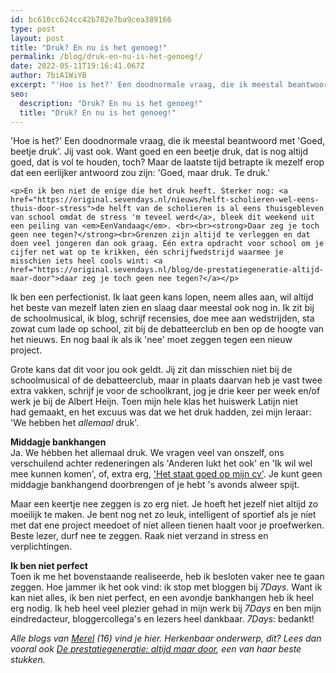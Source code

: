 ```yaml
---
id: bc610cc624cc42b782e7ba9cea389166
type: post
layout: post
title: "Druk? En nu is het genoeg!"
permalink: /blog/druk-en-nu-is-het-genoeg!/
date: 2022-05-11T19:16:41.067Z
author: 7biA1WiYB
excerpt: "'Hoe is het?' Een doodnormale vraag, die ik meestal beantwoord met 'Goed, beetje druk'. Jij vast ook. Want goed en een beetje druk, dat is nog altijd goed, dat is vol te houden, toch? Maar de laatste tijd betrapte ik mezelf erop dat een eerlijker antwoord zou zijn: 'Goed, maar druk. Te druk.'  "
seo:
  description: "Druk? En nu is het genoeg!"
  title: "Druk? En nu is het genoeg!"
---
```

'Hoe is het?' Een doodnormale vraag, die ik meestal beantwoord met 'Goed, beetje druk'. Jij vast ook. Want goed en een beetje druk, dat is nog altijd goed, dat is vol te houden, toch? Maar de laatste tijd betrapte ik mezelf erop dat een eerlijker antwoord zou zijn: 'Goed, maar druk. Te druk.'  

    <p>En ik ben niet de enige die het druk heeft. Sterker nog: <a href="https://original.sevendays.nl/nieuws/helft-scholieren-wel-eens-thuis-door-stress">de helft van de scholieren is al eens thuisgebleven van school omdat de stress 'm teveel werd</a>, bleek dit weekend uit een peiling van <em>EenVandaag</em>. <br><br><strong>Daar zeg je toch geen nee tegen?</strong><br>Grenzen zijn altijd te verleggen en dat doen veel jongeren dan ook graag. Eén extra opdracht voor school om je cijfer net wat op te krikken, één schrijfwedstrijd waarmee je misschien iets heel cools wint: <a href="https://original.sevendays.nl/blog/de-prestatiegeneratie-altijd-maar-door">daar zeg je toch geen nee tegen?</a></p>
<p>Ik ben een perfectionist. Ik laat geen kans lopen, neem alles aan, wil altijd het beste van mezelf laten zien en slaag daar meestal ook nog in. Ik zit bij de schoolmusical, ik blog, schrijf recensies, doe mee aan wedstrijden, sta zowat cum lade op school, zit bij de debatteerclub en ben op de hoogte van het nieuws. En nog baal ik als ik 'nee' moet zeggen tegen een nieuw project.</p>
<p>Grote kans dat dit voor jou ook geldt. Jij zit dan misschien niet bij de schoolmusical of de debatteerclub, maar in plaats daarvan heb je vast twee extra vakken, schrijf je voor de schoolkrant, jog je drie keer per week en/of werk je bij de Albert Heijn. Toen mijn hele klas het huiswerk Latijn niet had gemaakt, en het excuus was dat we het druk hadden, zei mijn leraar: 'We hebben het <em>allemaal</em> druk'.</p>
<p><strong>Middagje bankhangen</strong><br>Ja. We hébben het allemaal druk. We vragen veel van onszelf, ons verschuilend achter redeneringen als 'Anderen lukt het ook' en 'Ik wil wel mee kunnen komen', of, extra erg, <a href="https://original.sevendays.nl/lifestyle/straks-heb-ik-een-gat-op-mijn-cv">'Het staat goed op mijn cv'</a>. Je kunt geen middagje bankhangend doorbrengen of je hebt 's avonds alweer spijt.</p>
<p>Maar een keertje nee zeggen is zo erg niet. Je hoeft het jezelf niet altijd zo moeilijk te maken. Je bent nog net zo leuk, intelligent of sportief als je níet met dat ene project meedoet of níet alleen tienen haalt voor je proefwerken. Beste lezer, durf nee te zeggen. Raak niet verzand in stress en verplichtingen.</p>
<p><b>Ik ben niet perfect</b><br>Toen ik me het bovenstaande realiseerde, heb ik besloten vaker nee te gaan zeggen. Hoe jammer ik het ook vind: ik stop met bloggen bij <em>7Days</em>. Want ik kan niet alles, ik ben niet perfect, en een avondje bankhangen heb ik heel erg nodig. Ik heb heel veel plezier gehad in mijn werk bij <em>7Days</em> en ben mijn eindredacteur, bloggercollega's en lezers heel dankbaar. <em>7Days</em>: bedankt!</p>
<p><em>Alle blogs van <a href="https://original.sevendays.nl/users/merel-pechtold">Merel</a> (16) vind je hier. Herkenbaar onderwerp, dit? Lees dan vooral ook <a href="https://original.sevendays.nl/blog/de-prestatiegeneratie-altijd-maar-door">De prestatiegeneratie: altijd maar door</a>, een van haar beste stukken.</em></p>  
